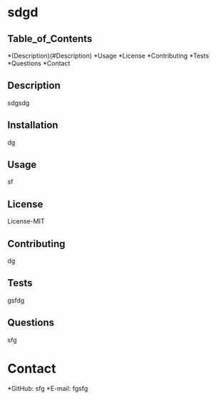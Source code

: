 # sdgd

## Table_of_Contents

*(Description)(#Description)
*Usage
*License
*Contributing
*Tests
*Questions
*Contact

## Description
sdgsdg
## Installation
dg
## Usage
sf
## License
License-MIT
## Contributing
dg
## Tests
gsfdg
## Questions
sfg

# Contact
*GitHub: sfg
*E-mail: fgsfg